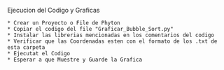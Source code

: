 Ejecucion del Codigo y Graficas

	* Crear un Proyecto o File de Phyton
	* Copiar el codigo del file "Graficar_Bubble_Sort.py"
	* Instalar las librerias mencionadas en los comentarios del codigo
	* Verificar que las Coordenadas esten con el formato de los .txt de esta carpeta
	* Ejecutat el Codigo
	* Esperar a que Muestre y Guarde la Grafica
